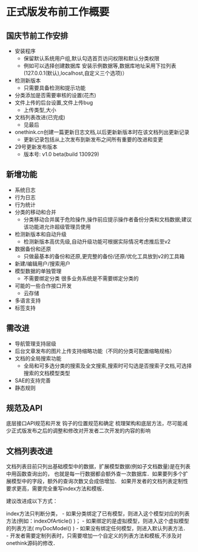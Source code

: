 正式版发布前工作概要
======================

国庆节前工作安排
----------------

+ 安装程序
    - 保留默认系统用户组,默认勾选首页访问权限和默认分类权限
    - 例如可以选择创建数据库 安装示例数据等,数据库地址采用下拉列表(127.0.0.1(默认),localhost,自定义三个选项)）
+ 检测新版本
    - 只需要具备检测和提示功能
+ 分类添加是否需要审核的设置(花杰)
+ 文件上传的后台设置,文件上传bug
    - 上传类型,大小
+ 文档列表改进(已完成)
    - 见最后
+ onethink.cn创建一篇更新日志文档,以后更新新版本时在该文档列出更新记录
    - 更新记录包括从上次发布到新发布之间所有重要的改进和变更
+ 29号更新发布版本
    - 版本号: v1.0 beta(build 130929)


新增功能
---------

+ 系统日志
+ 行为日志
+ 行为统计
+ 分类的移动和合并
    - 分类移动合并属于危险操作,操作前应提示操作者备份分类和文档数据;建议该功能进允许超级管理员使用
+ 检测新版本和自动升级
    - 检测新版本高优先级,自动升级功能可根据实际情况考虑推后至v2
+ 数据备份和还原
    - 只做最基本的备份和还原,更完整的备份/还原/优化工具放到v2的工具箱
+ 新建/编辑用户/搜索用户
+ 模型数据的单独管理
    - 不需要绑定分类 很多业务系统是不需要绑定分类的
+ 可能的一些合作接口开发
    - 云存储
+ 多语言支持
+ 标签支持

需改进
----------

+ 导航管理支持层级
+ 后台文章发布的图片上传支持缩略功能（不同的分类可配置缩略规格）
+ 文档的全局搜索功能
    - 全局和可多选分类的搜索及全文搜索,搜索时可勾选是否搜索子文档,可选择搜索的文档模型类型
+ SAE的支持完善
+ 静态规则

规范及API
------
底层接口API规范和开发
钩子的位置规范和确定
梳理架构和底层方法，尽可能减少正式版发布之后的调整和修改对开发者二次开发的内容的影响

文档列表改进
------------

文档列表目前只列出基础模型中的数据，扩展模型数据(例如子文档数量)是在列表中用函数查询出的，
也就是每一行数据都会额外查一次数据库．如果要列多个扩展模型中的字段，额外的查询次数又会成倍增加．
如果开发者的文档列表定制性要求更高，需要完全重写index方法和模板．

建议改进成以下方式：

index方法只判断分类，
    - 如果分类绑定了已有模型，则进入这个模型对应的列表方法(例如：indexOfArticle() )；
    - 如果绑定的是虚拟模型，则进入这个虚拟模型的列表方法( myDocModel() )
    - 如果没有绑定任何模型，则进入默认列表方法．
    - 开发者需要定制列表时，只需要增加一个自定义的列表方法和模板,不涉及对onethink源码的修改．

